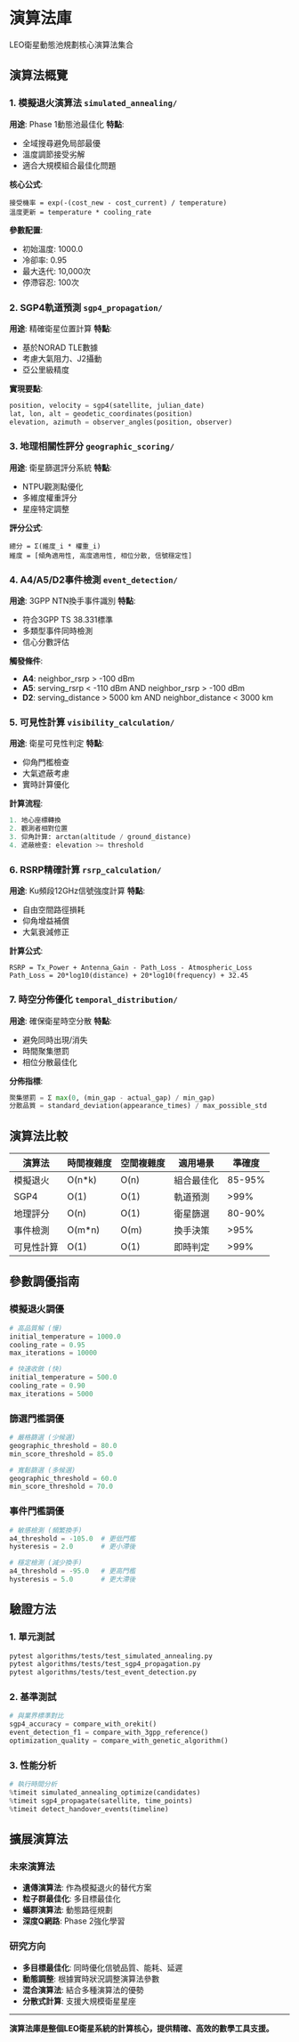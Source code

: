 # 演算法庫

LEO衛星動態池規劃核心演算法集合

## 演算法概覽

### 1. 模擬退火演算法 `simulated_annealing/`
**用途**: Phase 1動態池最佳化
**特點**: 
- 全域搜尋避免局部最優
- 溫度調節接受劣解
- 適合大規模組合最佳化問題

**核心公式**:
```
接受機率 = exp(-(cost_new - cost_current) / temperature)
溫度更新 = temperature * cooling_rate
```

**參數配置**:
- 初始溫度: 1000.0
- 冷卻率: 0.95
- 最大迭代: 10,000次
- 停滯容忍: 100次

### 2. SGP4軌道預測 `sgp4_propagation/`
**用途**: 精確衛星位置計算
**特點**:
- 基於NORAD TLE數據
- 考慮大氣阻力、J2攝動
- 亞公里級精度

**實現要點**:
```python
position, velocity = sgp4(satellite, julian_date)
lat, lon, alt = geodetic_coordinates(position)
elevation, azimuth = observer_angles(position, observer)
```

### 3. 地理相關性評分 `geographic_scoring/`
**用途**: 衛星篩選評分系統
**特點**:
- NTPU觀測點優化
- 多維度權重評分
- 星座特定調整

**評分公式**:
```
總分 = Σ(維度_i * 權重_i)
維度 = [傾角適用性, 高度適用性, 相位分散, 信號穩定性]
```

### 4. A4/A5/D2事件檢測 `event_detection/`
**用途**: 3GPP NTN換手事件識別
**特點**:
- 符合3GPP TS 38.331標準
- 多類型事件同時檢測
- 信心分數評估

**觸發條件**:
- **A4**: neighbor_rsrp > -100 dBm
- **A5**: serving_rsrp < -110 dBm AND neighbor_rsrp > -100 dBm  
- **D2**: serving_distance > 5000 km AND neighbor_distance < 3000 km

### 5. 可見性計算 `visibility_calculation/`
**用途**: 衛星可見性判定
**特點**:
- 仰角門檻檢查
- 大氣遮蔽考慮
- 實時計算優化

**計算流程**:
```python
1. 地心座標轉換
2. 觀測者相對位置
3. 仰角計算: arctan(altitude / ground_distance)
4. 遮蔽檢查: elevation >= threshold
```

### 6. RSRP精確計算 `rsrp_calculation/`
**用途**: Ku頻段12GHz信號強度計算
**特點**:
- 自由空間路徑損耗
- 仰角增益補償
- 大氣衰減修正

**計算公式**:
```
RSRP = Tx_Power + Antenna_Gain - Path_Loss - Atmospheric_Loss
Path_Loss = 20*log10(distance) + 20*log10(frequency) + 32.45
```

### 7. 時空分佈優化 `temporal_distribution/`
**用途**: 確保衛星時空分散
**特點**:
- 避免同時出現/消失
- 時間聚集懲罰
- 相位分散最佳化

**分佈指標**:
```python
聚集懲罰 = Σ max(0, (min_gap - actual_gap) / min_gap)
分散品質 = standard_deviation(appearance_times) / max_possible_std
```

## 演算法比較

| 演算法 | 時間複雜度 | 空間複雜度 | 適用場景 | 準確度 |
|--------|------------|------------|----------|--------|
| 模擬退火 | O(n*k) | O(n) | 組合最佳化 | 85-95% |
| SGP4 | O(1) | O(1) | 軌道預測 | >99% |
| 地理評分 | O(n) | O(1) | 衛星篩選 | 80-90% |
| 事件檢測 | O(m*n) | O(m) | 換手決策 | >95% |
| 可見性計算 | O(1) | O(1) | 即時判定 | >99% |

## 參數調優指南

### 模擬退火調優
```python
# 高品質解 (慢)
initial_temperature = 1000.0
cooling_rate = 0.95
max_iterations = 10000

# 快速收斂 (快)  
initial_temperature = 500.0
cooling_rate = 0.90
max_iterations = 5000
```

### 篩選門檻調優
```python
# 嚴格篩選 (少候選)
geographic_threshold = 80.0
min_score_threshold = 85.0

# 寬鬆篩選 (多候選)
geographic_threshold = 60.0
min_score_threshold = 70.0
```

### 事件門檻調優
```python
# 敏感檢測 (頻繁換手)
a4_threshold = -105.0  # 更低門檻
hysteresis = 2.0       # 更小滯後

# 穩定檢測 (減少換手)
a4_threshold = -95.0   # 更高門檻  
hysteresis = 5.0       # 更大滯後
```

## 驗證方法

### 1. 單元測試
```bash
pytest algorithms/tests/test_simulated_annealing.py
pytest algorithms/tests/test_sgp4_propagation.py
pytest algorithms/tests/test_event_detection.py
```

### 2. 基準測試
```python
# 與業界標準對比
sgp4_accuracy = compare_with_orekit()
event_detection_f1 = compare_with_3gpp_reference()
optimization_quality = compare_with_genetic_algorithm()
```

### 3. 性能分析
```python
# 執行時間分析
%timeit simulated_annealing_optimize(candidates)
%timeit sgp4_propagate(satellite, time_points)
%timeit detect_handover_events(timeline)
```

## 擴展演算法

### 未來演算法
- **遺傳演算法**: 作為模擬退火的替代方案
- **粒子群最佳化**: 多目標最佳化
- **蟻群演算法**: 動態路徑規劃
- **深度Q網路**: Phase 2強化學習

### 研究方向
- **多目標最佳化**: 同時優化信號品質、能耗、延遲
- **動態調整**: 根據實時狀況調整演算法參數
- **混合演算法**: 結合多種演算法的優勢
- **分散式計算**: 支援大規模衛星星座

---

**演算法庫是整個LEO衛星系統的計算核心，提供精確、高效的數學工具支援。**
